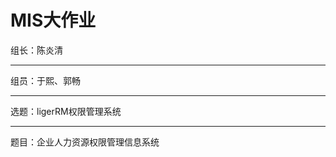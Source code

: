 MIS大作业
=========
组长：陈炎清
___________
组员：于熙、郭畅
______________
选题：ligerRM权限管理系统
_______________________
题目：企业人力资源权限管理信息系统
